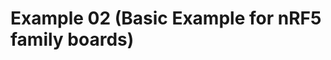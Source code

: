 Example 02 (Basic Example for nRF5 family boards)
===============================================================================
